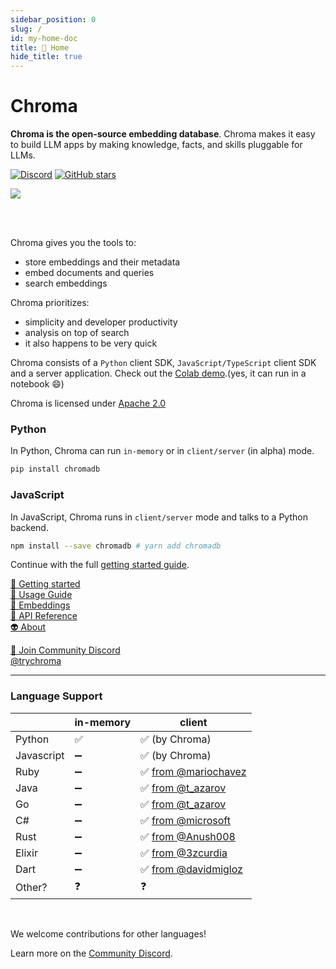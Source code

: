 ```yaml
---
sidebar_position: 0
slug: /
id: my-home-doc
title: 🏡 Home
hide_title: true
---
```


# Chroma

**Chroma is the open-source embedding database**. Chroma makes it easy to build LLM apps by making knowledge, facts, and skills pluggable for LLMs.

[![Discord](https://img.shields.io/discord/1073293645303795742)](https://discord.gg/MMeYNTmh3x)
[![GitHub stars](https://img.shields.io/github/stars/chroma-core/chroma.svg?style=social&label=Star&maxAge=2592000)](https://GitHub.com/chroma-core/chroma/stargazers/)


<img src="/img/hrm4.svg" />

<br/><br/>

Chroma gives you the tools to:

- store embeddings and their metadata
- embed documents and queries
- search embeddings

Chroma prioritizes:

- simplicity and developer productivity
- analysis on top of search
- it also happens to be very quick

Chroma consists of a `Python` client SDK, `JavaScript/TypeScript` client SDK and a server application. Check out the [Colab demo](https://colab.research.google.com/drive/1QEzFyqnoFxq7LUGyP1vzR4iLt9PpCDXv?usp=sharing).(yes, it can run in a notebook 😄)

Chroma is licensed under [Apache 2.0](https://github.com/chroma-core/chroma/blob/main/LICENSE)

### Python
In Python, Chroma can run `in-memory` or in `client/server` (in alpha) mode.
```bash
pip install chromadb
```

### JavaScript
In JavaScript, Chroma runs in `client/server` mode and talks to a Python backend.
```bash
npm install --save chromadb # yarn add chromadb
```


Continue with the full [getting started guide](./getting-started.md).

[🔑 Getting started](./getting-started.md)<br/>
[🧪 Usage Guide](./usage-guide.md)<br/>
[🧬 Embeddings](./embeddings.md)<br />
[📄 API Reference](./api-reference.md)<br/>
[👽 About](./about.md)<br/>

[💬 Join Community Discord](https://discord.gg/MMeYNTmh3x) <br/>
[@trychroma](https://twitter.com/trychroma) 


***

### Language Support

<div class="special_table"></div>

|              | in-memory | client |
|--------------|-----------|---------------|
| Python       | ✅        | ✅ (by Chroma)           |
| Javascript   | ➖        | ✅ (by Chroma)          |
| Ruby   | ➖        | ✅ [from @mariochavez](https://github.com/mariochavez/chroma)           |
| Java | ➖  | ✅ [from @t_azarov](https://github.com/amikos-tech/chromadb-java-client) |
| Go | ➖  | ✅ [from @t_azarov](https://github.com/amikos-tech/chroma-go) |
| C#   | ➖        | ✅ [from @microsoft](https://github.com/microsoft/semantic-kernel/tree/main/dotnet/src/Connectors/Connectors.Memory.Chroma)       |
| Rust | ➖ | ✅ [from @Anush008](https://crates.io/crates/chromadb) |
| Elixir | ➖ | ✅ [from @3zcurdia](https://hex.pm/packages/chroma/) |
| Dart | ➖ | ✅ [from @davidmigloz](https://pub.dev/packages/chromadb) |
| Other?       | ❓    | ❓            |

<br/>

We welcome contributions for other languages! 

Learn more on the [Community Discord](https://discord.gg/MMeYNTmh3x). 
